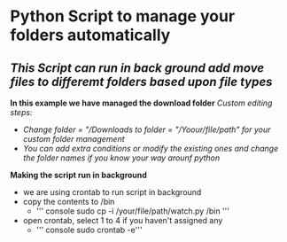# Python Script to manage your folders automatically
## _This Script can run in back ground add move files to differemt folders based upon file types_

**In this example we have managed the download folder**
*Custom editing steps:*
* *Change folder = "/Downloads to folder = "/Yoour/file/path" for your custom folder management*
* *You can add extra conditions or modify the existing ones and change the folder names if you know your way arounf python*

**Making the script run in background**
* we are using crontab to run script in background 
* copy the contents to /bin
    * ''' console sudo cp -i /your/file/path/watch.py /bin '''
* open crontab, select 1 to 4 if you haven't assigned any
    * ''' console sudo crontab -e'''
